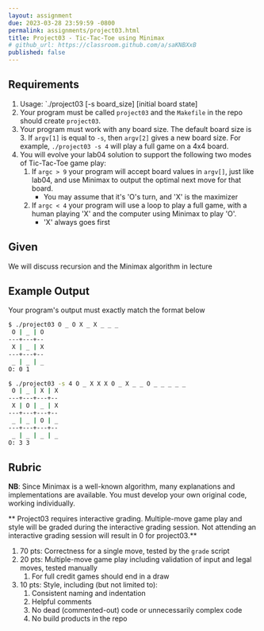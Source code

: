 ```yaml
---
layout: assignment
due: 2023-03-28 23:59:59 -0800
permalink: assignments/project03.html
title: Project03 - Tic-Tac-Toe using Minimax
# github_url: https://classroom.github.com/a/saKNBXxB
published: false
---
```


## Requirements

1. Usage: `./project03 [-s board_size] [initial board state]
1. Your program must be called `project03` and the `Makefile` in the repo should create `project03`.
1. Your program must work with any board size. The default board size is 3. If `argv[1]` is equal to `-s`, then `argv[2]` gives a new board size.  For example, `./project03 -s 4` will play a full game on a 4x4 board. 
1. You will evolve your lab04 solution to support the following two modes of Tic-Tac-Toe game play:
    1. If `argc > 9` your program will accept board values in `argv[]`, just like lab04, and use Minimax to output the optimal next move for that board.
        - You may assume that it's 'O's turn, and 'X' is the maximizer
    1. If `argc < 4` your program will use a loop to play a full game, with a human playing 'X' and the computer using Minimax to play 'O'. 
        - 'X' always goes first


## Given

We will discuss recursion and the Minimax algorithm in lecture

## Example Output

Your program's output must exactly match the format below
```sh
$ ./project03 O _ O X _ X _ _ _
 O | _ | O
---+---+--
 X | _ | X
---+---+--
 _ | _ | _
O: 0 1

$ ./project03 -s 4 O _ X X X O _ X _ _ O _ _ _ _ _ 
 O | _ | X | X
---+---+---+--
 X | O | _ | X
---+---+---+--
 _ | _ | O | _
---+---+---+--
 _ | _ | _ | _
O: 3 3
```

## Rubric

**NB**: Since Minimax is a well-known algorithm, many explanations and implementations are available. You must develop your own original code, working individually.

** Project03 requires interactive grading. Multiple-move game play and style will be graded during the interactive grading session. Not attending an interactive grading session will result in 0 for project03.**

1. 70 pts: Correctness for a single move, tested by the `grade` script
1. 20 pts: Multiple-move game play including validation of input and legal moves, tested manually
    1. For full credit games should end in a draw
1. 10 pts: Style, including (but not limited to):
    1. Consistent naming and indentation
    1. Helpful comments
    1. No dead (commented-out) code or unnecessarily complex code
    1. No build products in the repo
